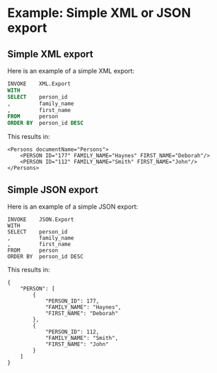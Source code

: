 # Example: Simple XML or JSON export

## Simple XML export

Here is an example of a simple XML export:

```sql
INVOKE    XML.Export
WITH
SELECT    person_id
,         family_name
,         first_name
FROM      person
ORDER BY  person_id DESC

```

This results in:

```language-xml
<Persons documentName="Persons">
    <PERSON ID="177" FAMILY_NAME="Haynes" FIRST_NAME="Deborah"/>
    <PERSON ID="112" FAMILY_NAME="Smith" FIRST_NAME="John"/>
</Persons>

```

## Simple JSON export

Here is an example of a simple JSON export:

```language-json
INVOKE    JSON.Export
WITH
SELECT    person_id
,         family_name
,         first_name
FROM      person
ORDER BY  person_id DESC

```

This results in:

```language-json
{
	"PERSON": [
		{
			"PERSON_ID": 177,
			"FAMILY_NAME": "Haynes",
			"FIRST_NAME": "Deborah"
		},
		{
			"PERSON_ID": 112,
			"FAMILY_NAME": "Smith",
			"FIRST_NAME": "John"
		}
	]
}

```
